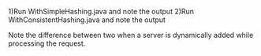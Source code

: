 1)Run WithSimpleHashing.java and note the output
2)Run WithConsistentHashing.java and note the output

Note the difference between two when a server is dynamically added while processing the request.

